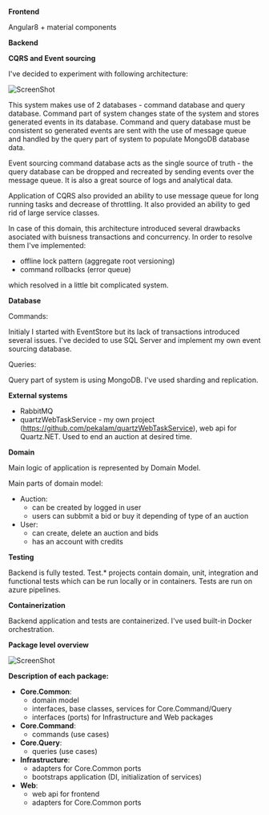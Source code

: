 **Frontend**

Angular8 + material components

**Backend**

**CQRS and Event sourcing**

I've decided to experiment with following architecture:

![ScreenShot](https://raw.githubusercontent.com/pekalam/auctionhouse/master/docs/img/Arch.png)

This system makes use of 2 databases - command database and query database. Command part of system changes state of the system and stores generated events in its database.
Command and query database must be consistent so generated events are sent with the use of message queue and handled by the query part of system to populate MongoDB database data. 

Event sourcing command database acts as the single source of truth - the query database can be dropped and recreated by sending events over the message queue. It is also a great source of logs and analytical data. 

Application of CQRS also provided an ability to use message queue for long running tasks and decrease of throttling. It also provided an ability to ged rid of large service classes.

In case of this domain, this architecture introduced several drawbacks asociated with buisness transactions and concurrency. In order to resolve them I've implemented:
- offline lock pattern (aggregate root versioning)
- command rollbacks (error queue)

which resolved in a little bit complicated system.

**Database**

Commands:

Initialy I started with EventStore but its lack of transactions introduced several issues. I've decided to use SQL Server and implement my own event sourcing database. 

Queries:

Query part of system is using MongoDB. I've used sharding and replication.

**External systems**

- RabbitMQ 
- quartzWebTaskService - my own project (https://github.com/pekalam/quartzWebTaskService), web api for Quartz.NET. Used to end an auction at desired time.   

**Domain**

Main logic of application is represented by Domain Model.

Main parts of domain model:
- Auction: 
    - can be created by logged in user
    - users can subbmit a bid or buy it depending of type of an auction
- User:
    - can create, delete an auction and bids
    - has an account with credits

**Testing**

Backend is fully tested. Test.* projects contain domain, unit, integration and functional tests which can be run locally or in containers. Tests are run on azure pipelines.

**Containerization**

Backend application and tests are containerized. I've used built-in Docker orchestration.  

**Package level overview**

![ScreenShot](https://raw.githubusercontent.com/pekalam/auctionhouse/master/docs/img/PackageOverview.png)

**Description of each package:**

- **Core.Common**:
    - domain model
    - interfaces, base classes, services for Core.Command/Query
    - interfaces (ports) for Infrastructure and Web packages
- **Core.Command**:
    - commands (use cases)
- **Core.Query**:
    - queries (use cases)
- **Infrastructure**:
    - adapters for Core.Common ports
    - bootstraps application (DI, initialization of services)
- **Web**:
    - web api for frontend
    - adapters for Core.Common ports
